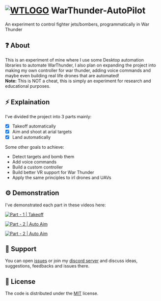 # [![WTLOGO](https://github.com/therealcyber71/WarThunder-AutoPilot/blob/main/autopilot/img/war_thunder_logo-removebg-preview%20(2).png?raw=true)](https://warthunder.com/in) WarThunder-AutoPilot
An experiment to control fighter jets/bombers, programmatically in War Thunder

## ❓ About
This is an experiment of mine where I use some Desktop automation libraries to automate WarThunder, I also plan on expanding the project into making my own controller for war thunder, adding voice commands and maybe even building real life drones that are automated! \
**Note:** This is NOT a cheat, this is simply an experiment for research and educational purposes.

## ⚡ Explaination
I've divided the project into 3 parts mainly:
- [x] Takeoff automatically
- [x] Aim and shoot at arial targets
- [x] Land automatically

Some other goals to achieve:
* Detect targets and bomb them
* Add voice commands
* Build a custom controller
* Build better VR support for War Thunder
* Apply the same principles to irl drones and UAVs

## ⚙️ Demonstration

I've demonstrated each part in these videos here: 

[![Part - 1 | Takeoff](https://img.youtube.com/vi/GHQWqg86qcc/0.jpg)](https://www.youtube.com/watch?v=GHQWqg86qcc) 

[![Part - 2 | Auto Aim](https://img.youtube.com/vi/ZvO-6kXUpfM/0.jpg)](https://www.youtube.com/watch?v=ZvO-6kXUpfM)

[![Part - 2 | Auto Aim](https://img.youtube.com/vi/fef--VgeCWo/0.jpg)](https://www.youtube.com/watch?v=fef--VgeCWo)

## 🔨 Support
You can open [issues](https://github.com/therealcyber71/WarThunder-AutoPilot/issues) or join my [discord server](https://discord.gg/JDNAFMkpQN) and discuss ideas, suggestions, feedbacks and issues there.

## 📜 License
The code is distributed under the [MIT](https://opensource.org/licenses/MIT) license.
